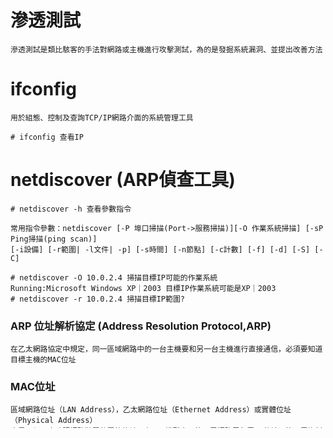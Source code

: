 # 滲透測試
```
滲透測試是類比駭客的手法對網路或主機進行攻擊測試，為的是發掘系統漏洞、並提出改善方法
```
# ifconfig
```
用於組態、控制及查詢TCP/IP網路介面的系統管理工具
```
```
# ifconfig 查看IP
```
# netdiscover (ARP偵查工具)
```
# netdiscover -h 查看參數指令

常用指令參數：netdiscover [-P 埠口掃描(Port->服務掃描)][-O 作業系統掃描] [-sP Ping掃描(ping scan)]
[-i設備] [-r範圍| -l文件| -p] [-s時間] [-n節點] [-c計數] [-f] [-d] [-S] [-C]

# netdiscover -O 10.0.2.4 掃描目標IP可能的作業系統
Running:Microsoft Windows XP｜2003 目標IP作業系統可能是XP｜2003
# netdiscover -r 10.0.2.4 掃描目標IP範圍?
```
### ARP 位址解析協定 (Address Resolution Protocol,ARP)
```
在乙太網路協定中規定，同一區域網路中的一台主機要和另一台主機進行直接通信，必須要知道目標主機的MAC位址
```
### MAC位址
```
區域網路位址（LAN Address），乙太網路位址（Ethernet Address）或實體位址（Physical Address）
它是一個用來確認網路裝置位置的位址。在OSI模型中，第三層網路層負責IP位址，第二層資料鏈結層則負責MAC位址
```

# Nmap漏洞掃描
```
# namp -O 10.0.2.4 掃描目標IP漏洞
# namp --script vuln 10.0.2.4 掃描目標是否有常見的漏洞 (如MS-08-067)
```
### CVE 公共漏洞和暴露（Common Vulnerabilities and Exposures,CVE）
```
又稱常見漏洞與披露，是一個與資訊安全有關的資料庫，收集各種資安弱點及漏洞並給予編號以便於公眾查閱
```
### CVE-2020-0796 RCE漏洞
```
Windows 10和Windows Server操作系統存在這個漏洞
根據微軟的說法，攻擊者可以利用此漏洞在SMB服務器或SMB客戶端上執行任意代碼。攻擊者只要發送精心構造的數據包就能攻擊服務器。
而要想攻擊客戶端，攻擊者則須先配置一個惡意的SMBv3服務器，並讓用戶連接到它。
網路安全專家認為，該漏洞可被用於啟動類似WannaCry的蠕蟲病毒。微軟表示該漏洞非常嚴重，必須盡快關閉。
```
### 用戶該怎麼做？
```
SMB服務器：
通過PowerShell 指令阻止該漏洞被利用：
Set-ItemProperty -Path “HKLM:\SYSTEM\CurrentControlSet\Services\LanmanServer\Parameters” DisableCompression -Type DWORD -Value 1 –Force
SMB客戶端：
與應對WannaCry的方法一樣，微軟建議企業邊界防火牆關閉TCP端口445。
```
